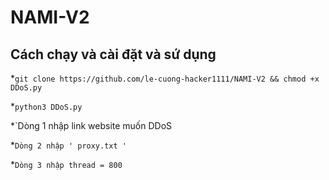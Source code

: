 # NAMI-V2

## Cách chạy và cài đặt và sứ dụng

*`git clone https://github.com/le-cuong-hacker1111/NAMI-V2 && chmod +x DDoS.py`

*`python3 DDoS.py`

*`Dòng 1 nhập link website muốn DDoS

*`Dòng 2 nhập ' proxy.txt '`

*`Dòng 3 nhập thread = 800`
